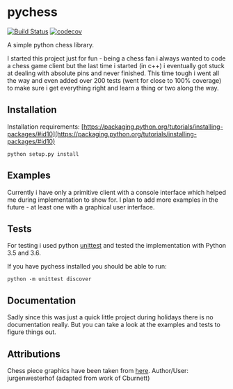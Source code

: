 # pychess
[![Build Status](https://travis-ci.org/mpunkenhofer/pychess.svg?branch=master)](https://travis-ci.org/mpunkenhofer/pychess)
[![codecov](https://codecov.io/gh/mpunkenhofer/pychess/branch/master/graph/badge.svg)](https://codecov.io/gh/mpunkenhofer/pychess)

A simple python chess library.

I started this project just for fun - being a chess fan i always wanted to code a chess game client but the last time i
started (in c++) i eventually got stuck at dealing with absolute pins and never finished. This time tough i went all the
way and even added over 200 tests (went for close to 100% coverage) to make sure i get everything right and learn a
thing or two along the way.

## Installation
Installation requirements: [https://packaging.python.org/tutorials/installing-packages/#id10](https://packaging.python.org/tutorials/installing-packages/#id10)
```
python setup.py install
```

## Examples
Currently i have only a primitive client with a console interface which helped me during implementation to show for.
I plan to add more examples in the future - at least one with a graphical user interface.

## Tests
For testing i used python [unittest](https://docs.python.org/3/library/unittest.html) and tested the implementation
with Python 3.5 and 3.6.

If you have pychess installed you should be able to run:
```
python -m unittest discover
```

## Documentation
Sadly since this was just a quick little project during holidays there is no documentation really. But you can take
a look at the examples and tests to figure things out.


## Attributions
Chess piece graphics have been taken from 
[here](https://commons.wikimedia.org/wiki/File:Chess_Pieces_Sprite.svg). Author/User: jurgenwesterhof (adapted from work of Cburnett)
